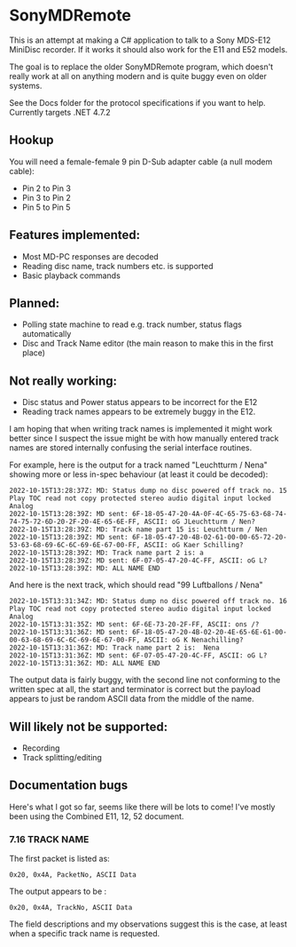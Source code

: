 ﻿# SonyMDRemote
This is an attempt at making a C# application to talk to a Sony MDS-E12 MiniDisc recorder. If it works it should also work for the E11 and E52 models. 

The goal is to replace the older SonyMDRemote program, which doesn't really work at all on anything modern and is quite buggy even on older systems.

See the Docs folder for the protocol specifications if you want to help.
Currently targets .NET 4.7.2

## Hookup
You will need a female-female 9 pin D-Sub adapter cable (a null modem cable):
* Pin 2 to Pin 3
* Pin 3 to Pin 2
* Pin 5 to Pin 5

## Features implemented:
* Most MD-PC responses are decoded
* Reading disc name, track numbers etc. is supported
* Basic playback commands

## Planned:
* Polling state machine to read e.g. track number, status flags automatically
* Disc and Track Name editor (the main reason to make this in the first place)

## Not really working:
* Disc status and Power status appears to be incorrect for the E12
* Reading track names appears to be extremely buggy in the E12. 

I am hoping that when writing track names is implemented it might work better since I suspect the issue might be with how manually entered track names are stored internally confusing the serial interface routines.

For example, here is the output for a track named "Leuchtturm / Nena" showing more or less in-spec behaviour (at least it could be decoded):

	2022-10-15T13:28:37Z: MD: Status dump no disc powered off track no. 15 Play TOC read not copy protected stereo audio digital input locked Analog
	2022-10-15T13:28:39Z: MD sent: 6F-18-05-47-20-4A-0F-4C-65-75-63-68-74-74-75-72-6D-20-2F-20-4E-65-6E-FF, ASCII: oG JLeuchtturm / Nen?
	2022-10-15T13:28:39Z: MD: Track name part 15 is: Leuchtturm / Nen
	2022-10-15T13:28:39Z: MD sent: 6F-18-05-47-20-4B-02-61-00-00-65-72-20-53-63-68-69-6C-6C-69-6E-67-00-FF, ASCII: oG Kaer Schilling?
	2022-10-15T13:28:39Z: MD: Track name part 2 is: a
	2022-10-15T13:28:39Z: MD sent: 6F-07-05-47-20-4C-FF, ASCII: oG L?
	2022-10-15T13:28:39Z: MD: ALL NAME END

And here is the next track, which should read "99 Luftballons / Nena"

	2022-10-15T13:31:34Z: MD: Status dump no disc powered off track no. 16 Play TOC read not copy protected stereo audio digital input locked Analog
	2022-10-15T13:31:35Z: MD sent: 6F-6E-73-20-2F-FF, ASCII: ons /?
	2022-10-15T13:31:36Z: MD sent: 6F-18-05-47-20-4B-02-20-4E-65-6E-61-00-00-63-68-69-6C-6C-69-6E-67-00-FF, ASCII: oG K Nenachilling?
	2022-10-15T13:31:36Z: MD: Track name part 2 is:  Nena
	2022-10-15T13:31:36Z: MD sent: 6F-07-05-47-20-4C-FF, ASCII: oG L?
	2022-10-15T13:31:36Z: MD: ALL NAME END

The output data is fairly buggy, with the second line not conforming to the written spec at all, the start and terminator is correct but the payload appears to just be random ASCII data from the middle of the name.


## Will likely not be supported:
* Recording
* Track splitting/editing

## Documentation bugs
Here's what I got so far, seems like there will be lots to come!
I've mostly been using the Combined E11, 12, 52 document.

### 7.16 TRACK NAME
The first packet is listed as:

	0x20, 0x4A, PacketNo, ASCII Data

The output appears to be :

	0x20, 0x4A, TrackNo, ASCII Data

The field descriptions and my observations suggest this is the case, at least when a specific track name is requested.